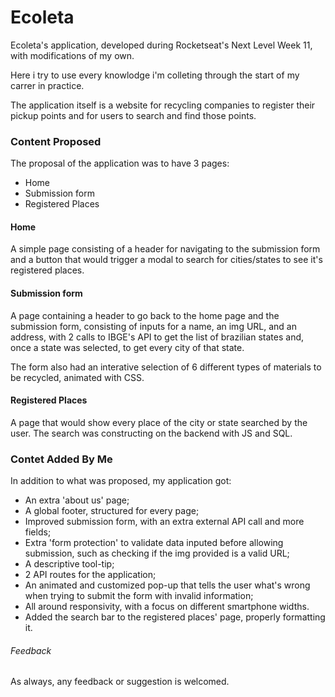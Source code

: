 # Ecoleta

Ecoleta's application, developed during Rocketseat's Next Level Week 11, with modifications of my own.

Here i try to use every knowlodge i'm colleting through the start of my carrer in practice.

The application itself is a website for recycling companies to register their pickup points and for users to search and find those points.

### Content Proposed

The proposal of the application was to have 3 pages:

* Home
* Submission form
* Registered Places

#### Home

A simple page consisting of a header for navigating to the submission form and a button that would trigger a modal to search for cities/states to see it's registered places.

#### Submission form

A page containing a header to go back to the home page and the submission form, consisting of inputs for a name, an img URL, and an address, with 2 calls to IBGE's API to get the list of brazilian states and, once a state was selected, to get every city of that state.

The form also had an interative selection of 6 different types of materials to be recycled, animated with CSS.

#### Registered Places

A page that would show every place of the city or state searched by the user. The search was constructing on the backend with JS and SQL.

### Contet Added By Me

In addition to what was proposed, my application got:

* An extra 'about us' page;
* A global footer, structured for every page;
* Improved submission form, with an extra external API call and more fields;
* Extra 'form protection' to validate data inputed before allowing submission, such as checking if the img provided is a valid URL;
* A descriptive tool-tip;
* 2 API routes for the application;
* An animated and customized pop-up that tells the user what's wrong when trying to submit the form with invalid information;
* All around responsivity, with a focus on different smartphone widths.
* Added the search bar to the registered places' page, properly formatting it.

###### Feedback

As always, any feedback or suggestion is welcomed.




